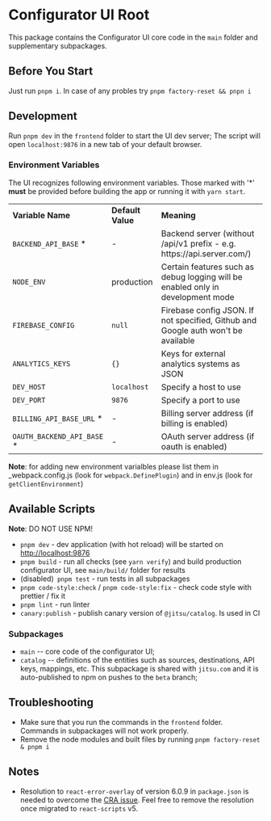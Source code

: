 # Configurator UI Root

This package contains the Configurator UI core code in the `main` folder and supplementary subpackages.

## Before You Start

Just run `pnpm i`. In case of any probles try `pnpm factory-reset && pnpn i`

## Development

Run `pnpm dev` in the `frontend` folder to start the UI dev server; The script will open `localhost:9876` in a new tab of your default browser.


### Environment Variables

The UI recognizes following environment variables. Those marked with '\*' **must** be provided
before building the app or running it with `yarn start`.

<table>
    <tr>
        <td><b>Variable Name</b></td>
        <td><b>Default Value</b></td>
        <td><b>Meaning</b></td>
    </tr>
    <tr>
        <td><code>BACKEND_API_BASE</code> *</td>
        <td>-</td>
        <td>Backend server (without /api/v1 prefix - e.g. https://api.server.com/)</td>
    </tr>
    <tr>
        <td><code>NODE_ENV</code></td>
        <td>production</td>
        <td>Certain features such as debug logging will be enabled only in development mode</td>
    </tr>
    <tr> 
        <td><code>FIREBASE_CONFIG</code></td>
        <td><code>null</code></td>
        <td>Firebase config JSON. If not specified, Github and Google auth won't be available</td>
    </tr>
    <tr>
        <td><code>ANALYTICS_KEYS</code></td>
        <td><code>{}</code></td>
        <td>Keys for external analytics systems as  JSON</td>
    </tr>
    <tr>
        <td><code>DEV_HOST</code></td>
        <td><code>localhost</code></td>
        <td>Specify a host to use</td>
    </tr>
    <tr>
        <td><code>DEV_PORT</code></td>
        <td><code>9876</code></td>
        <td>Specify a port to use</td>
    </tr>
    <tr>
        <td><code>BILLING_API_BASE_URL</code> *</td>
        <td>-</td>
        <td>Billing server address (if billing is enabled)</td>
    </tr>
    <tr>
        <td><code>OAUTH_BACKEND_API_BASE</code> *</td>
        <td>-</td>
        <td>OAuth server address (if oauth is enabled)</td>
    </tr>
</table>

**Note**: for adding new environment varialbles please list them in \_webpack.config.js
(look for `webpack.DefinePlugin`) and in env.js (look for `getClientEnvironment`)

## Available Scripts

**Note**: DO NOT USE NPM!

- `pnpm dev` - dev application (with hot reload) will be started on [http://localhost:9876](http://localhost:9876)
- `pnpm build` - run all checks (see `yarn verify`) and build production configurator UI, see `main/build/` folder for results
- (disabled)` pnpm test` - run tests in all subpackages
- `pnpm code-style:check` / `pnpm code-style:fix` - check code style with prettier / fix it 
- `pnpm lint` - run linter
- `canary:publish` - publish canary version of `@jitsu/catalog`. Is used in CI

### Subpackages

- `main` -- core code of the configurator UI;
- `catalog` -- definitions of the entities such as sources, destinations, API keys, mappings, etc. This subpackage is shared with `jitsu.com` and it is auto-published to npm on pushes to the `beta` branch;

## Troubleshooting

- Make sure that you run the commands in the `frontend` folder. Commands in subpackages will not work properly.
- Remove the node modules and built files by running `pnpm factory-reset & pnpm i`

## Notes

- Resolution to `react-error-overlay` of version 6.0.9 in `package.json` is needed to overcome the [CRA issue](https://github.com/facebook/create-react-app/issues/11771#issuecomment-995904234). Feel free to remove the resolution once migrated to `react-scripts` v5.
